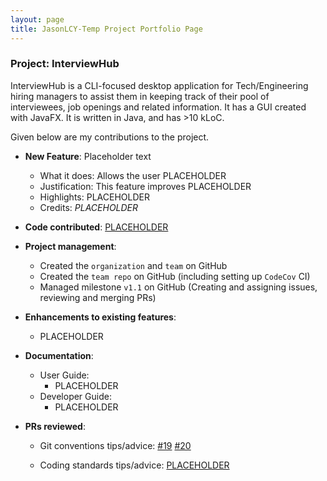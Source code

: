 ```yaml
---
layout: page
title: JasonLCY-Temp Project Portfolio Page
---
```


### Project: InterviewHub

InterviewHub is a CLI-focused desktop application for Tech/Engineering hiring managers to assist them
in keeping track of their pool of interviewees, job openings and related information.
It has a GUI created with JavaFX. It is written in Java, and has >10 kLoC.

Given below are my contributions to the project.

* **New Feature**: Placeholder text
  * What it does: Allows the user PLACEHOLDER
  * Justification: This feature improves PLACEHOLDER
  * Highlights: PLACEHOLDER
  * Credits: *PLACEHOLDER*

* **Code contributed**: [PLACEHOLDER]()

* **Project management**:
  * Created the `organization` and `team` on GitHub
  * Created the `team repo` on GitHub (including setting up `CodeCov` CI)
  * Managed milestone `v1.1` on GitHub (Creating and assigning issues, reviewing and merging PRs)

* **Enhancements to existing features**:
  * PLACEHOLDER

* **Documentation**:
  * User Guide:
    * PLACEHOLDER
  * Developer Guide:
    * PLACEHOLDER

* **PRs reviewed**:
  * Git conventions tips/advice: 
    [#19](https://github.com/AY2324S1-CS2103T-T11-2/tp/pull/19)
    [#20](https://github.com/AY2324S1-CS2103T-T11-2/tp/pull/20)

  * Coding standards tips/advice: [PLACEHOLDER]()